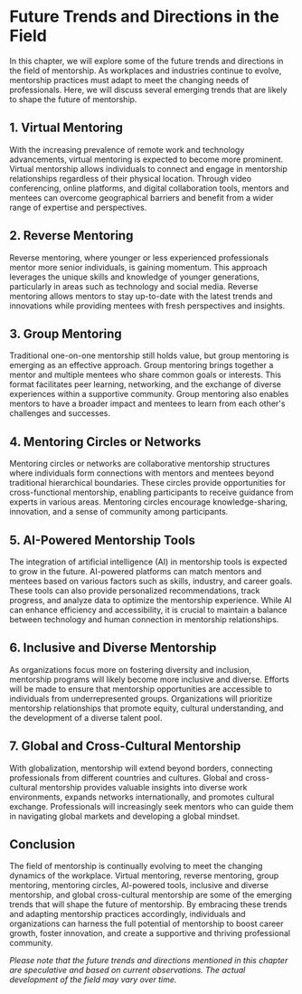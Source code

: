 Future Trends and Directions in the Field
==================================================

In this chapter, we will explore some of the future trends and directions in the field of mentorship. As workplaces and industries continue to evolve, mentorship practices must adapt to meet the changing needs of professionals. Here, we will discuss several emerging trends that are likely to shape the future of mentorship.

1\. Virtual Mentoring
--------------------

With the increasing prevalence of remote work and technology advancements, virtual mentoring is expected to become more prominent. Virtual mentorship allows individuals to connect and engage in mentorship relationships regardless of their physical location. Through video conferencing, online platforms, and digital collaboration tools, mentors and mentees can overcome geographical barriers and benefit from a wider range of expertise and perspectives.

2\. Reverse Mentoring
--------------------

Reverse mentoring, where younger or less experienced professionals mentor more senior individuals, is gaining momentum. This approach leverages the unique skills and knowledge of younger generations, particularly in areas such as technology and social media. Reverse mentoring allows mentors to stay up-to-date with the latest trends and innovations while providing mentees with fresh perspectives and insights.

3\. Group Mentoring
------------------

Traditional one-on-one mentorship still holds value, but group mentoring is emerging as an effective approach. Group mentoring brings together a mentor and multiple mentees who share common goals or interests. This format facilitates peer learning, networking, and the exchange of diverse experiences within a supportive community. Group mentoring also enables mentors to have a broader impact and mentees to learn from each other's challenges and successes.

4\. Mentoring Circles or Networks
--------------------------------

Mentoring circles or networks are collaborative mentorship structures where individuals form connections with mentors and mentees beyond traditional hierarchical boundaries. These circles provide opportunities for cross-functional mentorship, enabling participants to receive guidance from experts in various areas. Mentoring circles encourage knowledge-sharing, innovation, and a sense of community among participants.

5\. AI-Powered Mentorship Tools
------------------------------

The integration of artificial intelligence (AI) in mentorship tools is expected to grow in the future. AI-powered platforms can match mentors and mentees based on various factors such as skills, industry, and career goals. These tools can also provide personalized recommendations, track progress, and analyze data to optimize the mentorship experience. While AI can enhance efficiency and accessibility, it is crucial to maintain a balance between technology and human connection in mentorship relationships.

6\. Inclusive and Diverse Mentorship
-----------------------------------

As organizations focus more on fostering diversity and inclusion, mentorship programs will likely become more inclusive and diverse. Efforts will be made to ensure that mentorship opportunities are accessible to individuals from underrepresented groups. Organizations will prioritize mentorship relationships that promote equity, cultural understanding, and the development of a diverse talent pool.

7\. Global and Cross-Cultural Mentorship
---------------------------------------

With globalization, mentorship will extend beyond borders, connecting professionals from different countries and cultures. Global and cross-cultural mentorship provides valuable insights into diverse work environments, expands networks internationally, and promotes cultural exchange. Professionals will increasingly seek mentors who can guide them in navigating global markets and developing a global mindset.

Conclusion
----------

The field of mentorship is continually evolving to meet the changing dynamics of the workplace. Virtual mentoring, reverse mentoring, group mentoring, mentoring circles, AI-powered tools, inclusive and diverse mentorship, and global cross-cultural mentorship are some of the emerging trends that will shape the future of mentorship. By embracing these trends and adapting mentorship practices accordingly, individuals and organizations can harness the full potential of mentorship to boost career growth, foster innovation, and create a supportive and thriving professional community.

*Please note that the future trends and directions mentioned in this chapter are speculative and based on current observations. The actual development of the field may vary over time.*
